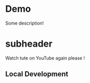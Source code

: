 # Demo

Some description!

# subheader 
Watch tute on YouTube again please !

## Local Development

